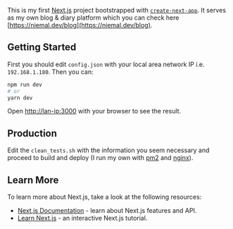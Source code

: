 This is my first [Next.js](https://nextjs.org/) project bootstrapped with [`create-next-app`](https://github.com/vercel/next.js/tree/canary/packages/create-next-app). It serves as my own blog & diary platform which you can check here [https://niemal.dev/blog](https://niemal.dev/blog).

## Getting Started

First you should edit `config.json` with your local area network IP i.e. `192.168.1.180`. Then you can:
```bash
npm run dev
# or
yarn dev
```

Open [http://lan-ip:3000](http://lan-ip:3000) with your browser to see the result.


## Production
Edit the `clean_tests.sh` with the information you seem necessary and proceed to build and deploy (I run my own with [pm2](https://pm2.keymetrics.io/) and [nginx](https://nginx.org/en/)).

## Learn More

To learn more about Next.js, take a look at the following resources:

- [Next.js Documentation](https://nextjs.org/docs) - learn about Next.js features and API.
- [Learn Next.js](https://nextjs.org/learn) - an interactive Next.js tutorial.

